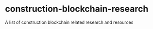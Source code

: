 # construction-blockchain-research
A list of construction blockchain related research and resources

